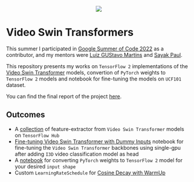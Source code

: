 <p align="center">
<img align="center" src="https://user-images.githubusercontent.com/40586752/194027673-302bce07-e1c9-487c-9d0b-bcb43e35dea2.png">
</p>

# Video Swin Transformers

This summer I participated in [Google Summer of Code 2022](https://summerofcode.withgoogle.com/) as a contributor, and my mentors were   [Luiz GUStavo Martins](https://www.linkedin.com/in/luiz-gustavo-martins-64ab5891/) and  [Sayak Paul](https://www.linkedin.com/in/sayak-paul/).

This repository presents my works on `TensorFlow 2` implementations of the [Video Swin Transformer](https://arxiv.org/abs/2106.13230) models, convertion of `PyTorch` weights to `TensorFlow 2` models and notebook for fine-tuning the models on `UCF101` dataset.

You can find the final report of the project [here](https://github.com/shoaib6174/GSOC-22-Video-Swin-Transformers/blob/main/assets/final_report.md). 


## Outcomes

* A [collection](https://tfhub.dev/shoaib6174) of feature-extractor from `Video Swin Transformer` models on `TensorFlow Hub`
* [Fine-tuning Video Swin Transformer with Dummy Inputs](https://colab.research.google.com/drive/1G05XzCNccm9XtMGvYjaeUIliq-z0-Ect) notebook for fine-tuning the  `Video Swin Transformer` backbones using single-gpu after adding `I3D` video classification model as head
* A [notebook](https://colab.research.google.com/drive/1sZIM7_OV1__CFV-WSQguOOZ8VyOsDaGM) for converting `PyTorch` weights to `TensorFlow 2` model for your desired `input shape`
* Custom `LearningRateSchedule` for [Cosine Decay with WarmUp]()



